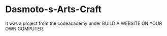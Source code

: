 # Dasmoto-s-Arts-Craft
It was a project from the codeacademy under BUILD A WEBSITE ON YOUR OWN COMPUTER.
